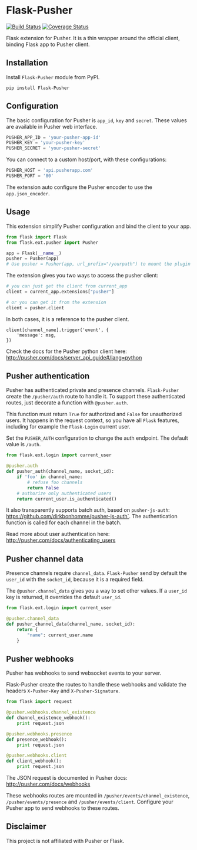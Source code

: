 Flask-Pusher
============
[![Build Status](https://travis-ci.org/iurisilvio/Flask-Pusher.svg?branch=master)](https://travis-ci.org/iurisilvio/Flask-Pusher)
[![Coverage Status](https://coveralls.io/repos/iurisilvio/Flask-Pusher/badge.png?branch=master)](https://coveralls.io/r/iurisilvio/Flask-Pusher?branch=master)


Flask extension for Pusher. It is a thin wrapper around the official client,
binding Flask app to Pusher client.

Installation
------------

Install `Flask-Pusher` module from PyPI.

```
pip install Flask-Pusher
```

Configuration
-------------

The basic configuration for Pusher is `app_id`, `key` and `secret`. These values are available in Pusher web interface.

```python
PUSHER_APP_ID = 'your-pusher-app-id'
PUSHER_KEY = 'your-pusher-key'
PUSHER_SECRET = 'your-pusher-secret'
```

You can connect to a custom host/port, with these configurations:

```python
PUSHER_HOST = 'api.pusherapp.com'
PUSHER_PORT = '80'
```

The extension auto configure the Pusher encoder to use the `app.json_encoder`.

Usage
-----

This extension simplify Pusher configuration and bind the client to your app.

```python
from flask import Flask
from flask.ext.pusher import Pusher

app = Flask(__name__)
pusher = Pusher(app)
# Use pusher = Pusher(app, url_prefix="/yourpath") to mount the plugin in another path
```

The extension gives you two ways to access the pusher client:

```python
# you can just get the client from current_app
client = current_app.extensions["pusher"]

# or you can get it from the extension
client = pusher.client
```

In both cases, it is a reference to the pusher client.

```
client[channel_name].trigger('event', {
    'message': msg,
})
```

Check the docs for the Pusher python client here: http://pusher.com/docs/server_api_guide#/lang=python

Pusher authentication
---------------------

Pusher has authenticated private and presence channels. `Flask-Pusher` create
the `/pusher/auth` route to handle it. To support these authenticated routes,
just decorate a function with `@pusher.auth`.

This function must return `True` for authorized and `False` for unauthorized
users. It happens in the request context, so you have all `Flask` features,
including for example the `Flask-Login` current user.

Set the `PUSHER_AUTH` configuration to change the auth endpoint. The default value is `/auth`.

```python
from flask.ext.login import current_user

@pusher.auth
def pusher_auth(channel_name, socket_id):
    if 'foo' in channel_name:
        # refuse foo channels
        return False
    # authorize only authenticated users
    return current_user.is_authenticated()
```

It also transparently supports batch auth, based on `pusher-js-auth`: https://github.com/dirkbonhomme/pusher-js-auth`. The authentication function is called for each channel in the batch.

Read more about user authentication here: http://pusher.com/docs/authenticating_users


Pusher channel data
-------------------

Presence channels require `channel_data`. `Flask-Pusher` send by default the
`user_id` with the `socket_id`, because it is a required field.

The `@pusher.channel_data` gives you a way to set other values. If a `user_id`
key is returned, it overrides the default `user_id`.

```python
from flask.ext.login import current_user

@pusher.channel_data
def pusher_channel_data(channel_name, socket_id):
    return {
        "name": current_user.name
    }
```

Pusher webhooks
---------------

Pusher has webhooks to send websocket events to your server.

Flask-Pusher create the routes to handle these webhooks and validate the headers `X-Pusher-Key` and `X-Pusher-Signature`.

```python
from flask import request

@pusher.webhooks.channel_existence
def channel_existence_webhook():
    print request.json

@pusher.webhooks.presence
def presence_webhook():
    print request.json

@pusher.webhooks.client
def client_webhook():
    print request.json
```

The JSON request is documented in Pusher docs: http://pusher.com/docs/webhooks

These webhooks routes are mounted in `/pusher/events/channel_existence`, `/pusher/events/presence` and `/pusher/events/client`. Configure your Pusher app to send webhooks to these routes.


Disclaimer
----------
This project is not affiliated with Pusher or Flask.
